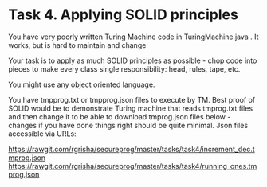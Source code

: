 
# Task 4. Applying SOLID principles #

You have very poorly written Turing Machine code in TuringMachine.java . It works, but is hard to maintain and change

Your task is to apply as much SOLID principles as possible - chop code into pieces to make every class single responsibility: head, rules, tape, etc.

You might use any object oriented language.

You have tmpprog.txt or tmpprog.json files to execute by TM. Best proof of SOLID would be to demonstrate Turing machine that reads tmprog.txt files and then change it to be able to download tmprog.json files below - changes if you have done things right should be quite minimal.
Json files accessible via URLs:

https://rawgit.com/rgrisha/secureprog/master/tasks/task4/increment_dec.tmprog.json
https://rawgit.com/rgrisha/secureprog/master/tasks/task4/running_ones.tmprog.json


